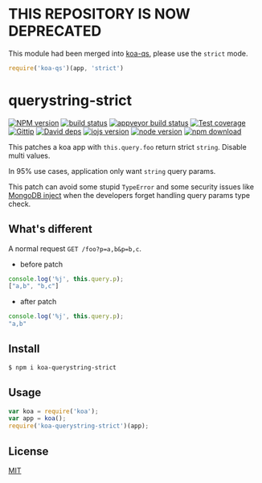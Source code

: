 # THIS REPOSITORY IS NOW DEPRECATED

This module had been merged into [koa-qs](https://github.com/koajs/qs), please use the `strict` mode.

```js
require('koa-qs')(app, 'strict')
```

querystring-strict
=======

[![NPM version][npm-image]][npm-url]
[![build status][travis-image]][travis-url]
[![appveyor build status][appveyor-image]][appveyor-url]
[![Test coverage][coveralls-image]][coveralls-url]
[![Gittip][gittip-image]][gittip-url]
[![David deps][david-image]][david-url]
[![iojs version][iojs-image]][iojs-url]
[![node version][node-image]][node-url]
[![npm download][download-image]][download-url]

[npm-image]: https://img.shields.io/npm/v/koa-querystring-strict.svg?style=flat-square
[npm-url]: https://npmjs.org/package/koa-querystring-strict
[travis-image]: https://img.shields.io/travis/koajs/querystring-strict.svg?style=flat-square
[travis-url]: https://travis-ci.org/koajs/querystring-strict
[appveyor-image]: https://ci.appveyor.com/api/projects/status/ija0bd5d7esb54x3?svg=true
[appveyor-url]: https://ci.appveyor.com/project/fengmk2/querystring-strict
[coveralls-image]: https://img.shields.io/coveralls/koajs/querystring-strict.svg?style=flat-square
[coveralls-url]: https://coveralls.io/r/koajs/querystring-strict?branch=master
[gittip-image]: https://img.shields.io/gittip/fengmk2.svg?style=flat-square
[gittip-url]: https://www.gittip.com/fengmk2/
[david-image]: https://img.shields.io/david/koajs/querystring-strict.svg?style=flat-square
[david-url]: https://david-dm.org/koajs/querystring-strict
[iojs-image]: https://img.shields.io/badge/io.js-%3E=_1.0-yellow.svg?style=flat-square
[iojs-url]: http://iojs.org/
[node-image]: https://img.shields.io/badge/node.js-%3E=_0.11-green.svg?style=flat-square
[node-url]: http://nodejs.org/download/
[download-image]: https://img.shields.io/npm/dm/koa-querystring-strict.svg?style=flat-square
[download-url]: https://npmjs.org/package/koa-querystring-strict

This patches a koa app with `this.query.foo` return strict `string`. Disable multi values.

In 95% use cases, application only want `string` query params.

This patch can avoid some stupid `TypeError` and some security issues like [MongoDB inject](http://www.wooyun.org/bugs/wooyun-2010-086474)
when the developers forget handling query params type check.

## What's different

A normal request `GET /foo?p=a,b&p=b,c`.

- before patch

```js
console.log('%j', this.query.p);
["a,b", "b,c"]
```

- after patch

```js
console.log('%j', this.query.p);
"a,b"
```

## Install

```bash
$ npm i koa-querystring-strict
```

## Usage

```js
var koa = require('koa');
var app = koa();
require('koa-querystring-strict')(app);
```

## License

[MIT](LICENSE)
